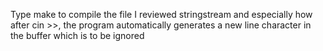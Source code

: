Type make to compile the file
I reviewed stringstream and especially how after cin >>, the program automatically generates a new line character in the buffer which is to be ignored






